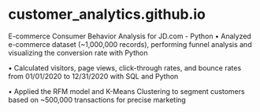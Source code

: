 # customer_analytics.github.io
E-commerce Consumer Behavior Analysis for JD.com - Python
•	Analyzed e-commerce dataset (~1,000,000 records), performing funnel analysis and visualizing the conversion rate with Python

•	Calculated visitors, page views, click-through rates, and bounce rates from 01/01/2020 to 12/31/2020 with SQL and Python 

•	Applied the RFM model and K-Means Clustering to segment customers based on ~500,000 transactions for precise marketing
